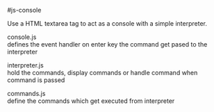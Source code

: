 #js-console

Use a HTML textarea tag to act as a console with a simple interpreter.

console.js  
defines the event handler on enter key the command get pased to the interpreter

interpreter.js  
hold the commands, display commands or handle command when command is passed

commands.js  
define the commands which get executed from interpreter
